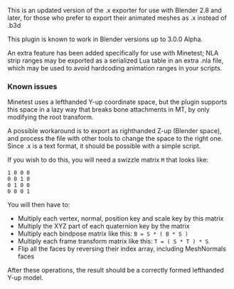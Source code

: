 This is an updated version of the .x exporter for use with Blender 2.8 and later,
for those who prefer to export their animated meshes as .x instead of .b3d

This plugin is known to work in Blender versions up to 3.0.0 Alpha.

An extra feature has been added specifically for use with Minetest; NLA strip ranges
may be exported as a serialized Lua table in an extra .nla file, which may be used
to avoid hardcoding animation ranges in your scripts.

### Known issues
Minetest uses a lefthanded Y-up coordinate space, but the plugin supports this space in
a lazy way that breaks bone attachments in MT, by only modifying the root transform.

A possible workaround is to export as righthanded Z-up (Blender space),
and process the file with other tools to change the space to the right one.
Since .x is a text format, it should be possible with a simple script.

If you wish to do this, you will need a swizzle matrix `M` that looks like:
```
1 0 0 0
0 0 1 0
0 1 0 0
0 0 0 1
```
You will then have to:
- Multiply each vertex, normal, position key and scale key by this matrix
- Multiply the XYZ part of each quaternion key by the matrix
- Multiply each bindpose matrix like this: `B = S * ( B * S )`
- Multiply each frame transform matrix like this: `T = ( S * T ) * S`
- Flip all the faces by reversing their index array, including MeshNormals faces

After these operations, the result should be a correctly formed lefthanded Y-up model.
